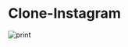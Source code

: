 # Clone-Instagram

![print](https://user-images.githubusercontent.com/86753688/154147741-765f545f-0dda-452e-bfec-22f6d2a012e5.jpg)
